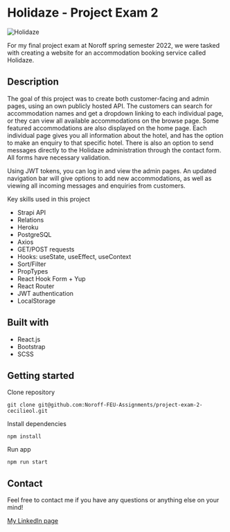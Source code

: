 # Holidaze - Project Exam 2

![Holidaze](https://user-images.githubusercontent.com/71260714/172364052-eeed8e3c-9898-4a61-84ce-77ab906090d4.jpg)

For my final project exam at Noroff spring semester 2022, we were tasked with creating a website for an accommodation booking service called Holidaze.

## Description
The goal of this project was to create both customer-facing and admin pages, using an own publicly hosted API. The customers can search for accommodation names and get a dropdown linking to each individual page, or they can view all available accommodations on the browse page. Some featured accommodations are also displayed on the home page. Each individual page gives you all information about the hotel, and has the option to make an enquiry to that specific hotel. There is also an option to send messages directly to the Holidaze administration through the contact form. All forms have necessary validation.

Using JWT tokens, you can log in and view the admin pages. An updated navigation bar will give options to add new accommodations, as well as viewing all incoming messages and enquiries from customers.

Key skills used in this project
-	Strapi API
-	Relations
-	Heroku
-	PostgreSQL
-	Axios
-	GET/POST requests
-	Hooks: useState, useEffect, useContext
-	Sort/Filter
-	PropTypes
-	React Hook Form + Yup
-	React Router
-	JWT authentication
-	LocalStorage

## Built with
-	React.js
-	Bootstrap
-	SCSS

## Getting started

Clone repository
```
git clone git@github.com:Noroff-FEU-Assignments/project-exam-2-cecilieol.git
```

Install dependencies
```
npm install
```

Run app
```
npm run start
```

## Contact

Feel free to contact me if you have any questions or anything else on your mind!

[My LinkedIn page](https://www.linkedin.com/in/cecilie-hovde-olsen/)


